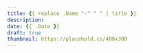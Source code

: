 ```yaml
---
title: {{ replace .Name "-" " " | title }}
description:
date: {{ .Date }}
draft: true
thumbnail: https://placehold.co/400x300
---
```



